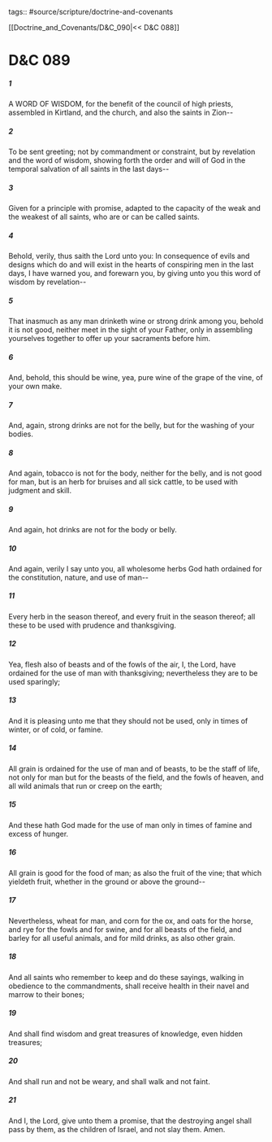 tags:: #source/scripture/doctrine-and-covenants

[[Doctrine_and_Covenants/D&C_090|<< D&C 088]]

# D&C 089

##### 1

A WORD OF WISDOM, for the benefit of the council of high priests, assembled in Kirtland, and the church, and also the saints in Zion--

##### 2

To be sent greeting; not by commandment or constraint, but by revelation and the word of wisdom, showing forth the order and will of God in the temporal salvation of all saints in the last days--

##### 3

Given for a principle with promise, adapted to the capacity of the weak and the weakest of all saints, who are or can be called saints.

##### 4

Behold, verily, thus saith the Lord unto you: In consequence of evils and designs which do and will exist in the hearts of conspiring men in the last days, I have warned you, and forewarn you, by giving unto you this word of wisdom by revelation--

##### 5

That inasmuch as any man drinketh wine or strong drink among you, behold it is not good, neither meet in the sight of your Father, only in assembling yourselves together to offer up your sacraments before him.

##### 6

And, behold, this should be wine, yea, pure wine of the grape of the vine, of your own make.

##### 7

And, again, strong drinks are not for the belly, but for the washing of your bodies.

##### 8

And again, tobacco is not for the body, neither for the belly, and is not good for man, but is an herb for bruises and all sick cattle, to be used with judgment and skill.

##### 9

And again, hot drinks are not for the body or belly.

##### 10

And again, verily I say unto you, all wholesome herbs God hath ordained for the constitution, nature, and use of man--

##### 11

Every herb in the season thereof, and every fruit in the season thereof; all these to be used with prudence and thanksgiving.

##### 12

Yea, flesh also of beasts and of the fowls of the air, I, the Lord, have ordained for the use of man with thanksgiving; nevertheless they are to be used sparingly;

##### 13

And it is pleasing unto me that they should not be used, only in times of winter, or of cold, or famine.

##### 14

All grain is ordained for the use of man and of beasts, to be the staff of life, not only for man but for the beasts of the field, and the fowls of heaven, and all wild animals that run or creep on the earth;

##### 15

And these hath God made for the use of man only in times of famine and excess of hunger.

##### 16

All grain is good for the food of man; as also the fruit of the vine; that which yieldeth fruit, whether in the ground or above the ground--

##### 17

Nevertheless, wheat for man, and corn for the ox, and oats for the horse, and rye for the fowls and for swine, and for all beasts of the field, and barley for all useful animals, and for mild drinks, as also other grain.

##### 18

And all saints who remember to keep and do these sayings, walking in obedience to the commandments, shall receive health in their navel and marrow to their bones;

##### 19

And shall find wisdom and great treasures of knowledge, even hidden treasures;

##### 20

And shall run and not be weary, and shall walk and not faint.

##### 21

And I, the Lord, give unto them a promise, that the destroying angel shall pass by them, as the children of Israel, and not slay them. Amen.
